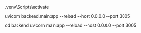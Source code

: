 

.venv\Scripts\activate

uvicorn backend.main:app --reload --host 0.0.0.0 --port 3005


cd backend
uvicorn main:app --reload --host 0.0.0.0 --port 3005
